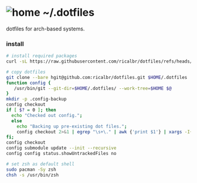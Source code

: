 # ![home](https://win98icons.alexmeub.com/icons/png/regedit-0.png) ~/.dotfiles

dotfiles for arch-based systems.

### install
```bash
# install required packages
curl -sL https://raw.githubusercontent.com/ricalbr/dotfiles/refs/heads/master/.config/pkglist-pacman.txt | sudo pacman -S --needed -

# copy dotfiles
git clone --bare hgit@github.com:ricalbr/dotfiles.git $HOME/.dotfiles
function config {
   /usr/bin/git --git-dir=$HOME/.dotfiles/ --work-tree=$HOME $@
}
mkdir -p .config-backup
config checkout
if [ $? = 0 ]; then
  echo "Checked out config.";
  else
    echo "Backing up pre-existing dot files.";
    config checkout 2>&1 | egrep "\s+\." | awk {'print $1'} | xargs -I{} mv {} .config-backup/{}
fi;
config checkout
config submodule update --init --recursive
config config status.showUntrackedFiles no

# set zsh as default shell
sudo pacman -Sy zsh
chsh -s /usr/bin/zsh
```


